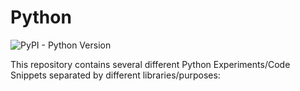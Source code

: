 # Python
![PyPI - Python Version](https://img.shields.io/pypi/pyversions/3)

This repository contains several different Python Experiments/Code Snippets separated by different libraries/purposes:
